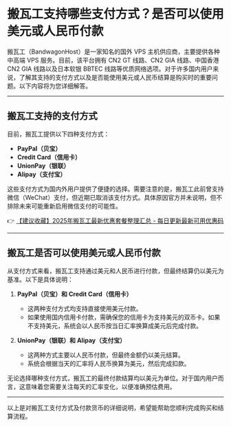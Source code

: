 # 搬瓦工支持哪些支付方式？是否可以使用美元或人民币付款

搬瓦工（BandwagonHost）是一家知名的国外 VPS 主机供应商，主要提供各种中高端 VPS 服务。目前，该平台拥有 CN2 GT 线路、CN2 GIA 线路、中国香港 CN2 GIA 线路以及日本软银 BBTEC 线路等优质网络选项。对于许多国内用户来说，了解其支持的支付方式以及是否能使用美元或人民币结算是购买时的重要问题。以下内容将为您详细解答。

---

## 搬瓦工支持的支付方式

目前，搬瓦工提供以下四种支付方式：

- **PayPal（贝宝）**
- **Credit Card（信用卡）**
- **UnionPay（银联）**
- **Alipay（支付宝）**

这些支付方式为国内外用户提供了便捷的选择。需要注意的是，搬瓦工此前曾支持微信（WeChat）支付，但近期已取消该支付方式。具体原因官方并未说明，但不排除未来可能重新启用微信支付的可能性。

👉 [【建议收藏】2025年搬瓦工最新优惠套餐整理汇总 - 每日更新最新可用优惠码](https://bit.ly/banwagon)

---

## 搬瓦工是否可以使用美元或人民币付款

从支付方式来看，搬瓦工支持通过美元和人民币进行付款，但最终结算仍以美元为基准。以下是具体说明：

1. **PayPal（贝宝）和 Credit Card（信用卡）**  
   - 这两种支付方式均支持直接使用美元付款。
   - 如果使用国内信用卡付款，需确保您的信用卡为支持美元的双币卡。如果不支持美元，系统会以人民币按当日汇率换算成美元后完成付款。

2. **UnionPay（银联）和 Alipay（支付宝）**  
   - 这两种方式主要以人民币付款，但最终金额仍以美元结算。
   - 系统会根据当天的汇率将人民币换算为美元，然后完成扣款。

无论选择哪种支付方式，搬瓦工的最终付款结算均以美元为单位。对于国内用户而言，这意味着您需要关注每天的汇率变化，以便准确预估费用。

---

以上是对搬瓦工支付方式及付款货币的详细说明，希望能帮助您顺利完成购买和结算流程。